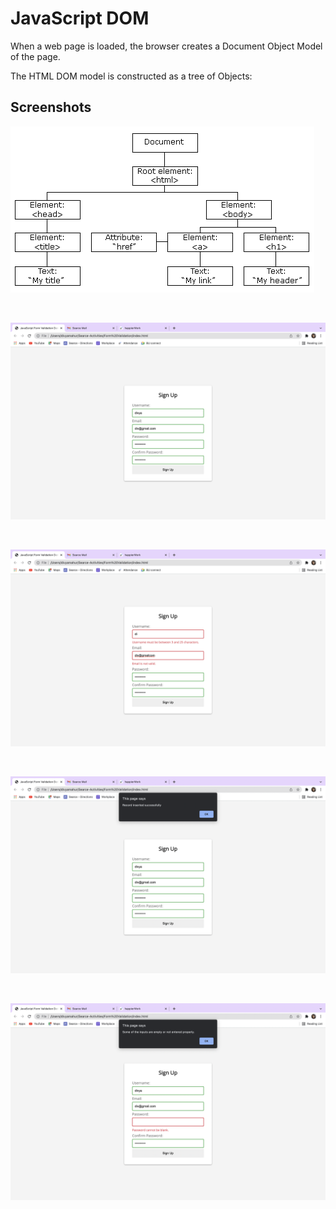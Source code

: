 # JavaScript DOM 

When a web page is loaded, the browser creates a Document Object Model of the page.

The HTML DOM model is constructed as a tree of Objects:

## Screenshots

![The HTML DOM Tree of Objects](./res/1.gif)

<br>

![Working - 2](./res/2.png)

<br>

![Working - 3](./res/3.png)

<br>

![Working - 4](./res/4.png)

<br>

![Working - 5](./res/5.png)